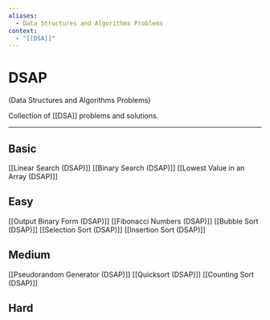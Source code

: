 ```yaml
---
aliases:
  - Data Structures and Algorithms Problems
context:
  - "[[DSA]]"
---
```


# DSAP

(Data Structures and Algorithms Problems)

Collection of [[DSA]] problems and solutions.

---

## Basic

[[Linear Search (DSAP)]]
[[Binary Search (DSAP)]]
[[Lowest Value in an Array (DSAP)]]

## Easy

[[Output Binary Form (DSAP)]]
[[Fibonacci Numbers (DSAP)]]
[[Bubble Sort (DSAP)]]
[[Selection Sort (DSAP)]]
[[Insertion Sort (DSAP)]]

## Medium

[[Pseudorandom Generator (DSAP)]]
[[Quicksort (DSAP)]]
[[Counting Sort (DSAP)]]

## Hard
